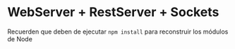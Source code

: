 # WebServer + RestServer + Sockets

Recuerden que deben de ejecutar ```npm install```
para reconstruir los módulos de Node
